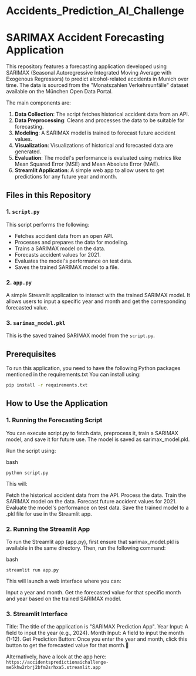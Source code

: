 # Accidents_Prediction_AI_Challenge
# SARIMAX Accident Forecasting Application
This repository features a forecasting application developed using SARIMAX (Seasonal Autoregressive Integrated Moving Average with Exogenous Regressors) to predict alcohol-related accidents in Munich over time. The data is sourced from the "Monatszahlen Verkehrsunfälle" dataset available on the München Open Data Portal.  

The main components are:
1. **Data Collection**: The script fetches historical accident data from an API.
2. **Data Preprocessing**: Cleans and processes the data to be suitable for forecasting.
3. **Modeling**: A SARIMAX model is trained to forecast future accident values.
4. **Visualization**: Visualizations of historical and forecasted data are generated.
5. **Evaluation**: The model's performance is evaluated using metrics like Mean Squared Error (MSE) and Mean Absolute Error (MAE).
6. **Streamlit Application**: A simple web app to allow users to get predictions for any future year and month.

## Files in this Repository

### 1. `script.py`
This script performs the following:
- Fetches accident data from an open API.
- Processes and prepares the data for modeling.
- Trains a SARIMAX model on the data.
- Forecasts accident values for 2021.
- Evaluates the model's performance on test data.
- Saves the trained SARIMAX model to a file.

### 2. `app.py`
A simple Streamlit application to interact with the trained SARIMAX model. It allows users to input a specific year and month and get the corresponding forecasted value.

### 3. `sarimax_model.pkl`
This is the saved trained SARIMAX model from the `script.py`.

## Prerequisites

To run this application, you need to have the following Python packages mentioned in the requirements.txt
You can install using:

```bash
pip install -r requirements.txt
```

## How to Use the Application
### 1. Running the Forecasting Script
You can execute script.py to fetch data, preprocess it, train a SARIMAX model, and save it for future use. The model is saved as sarimax_model.pkl.

Run the script using:

bash
```
python script.py
```

This will:

Fetch the historical accident data from the API.
Process the data.
Train the SARIMAX model on the data.
Forecast future accident values for 2021.
Evaluate the model's performance on test data.
Save the trained model to a .pkl file for use in the Streamlit app.

### 2. Running the Streamlit App
To run the Streamlit app (app.py), first ensure that sarimax_model.pkl is available in the same directory. Then, run the following command:

bash
```
streamlit run app.py
```

This will launch a web interface where you can:

Input a year and month.
Get the forecasted value for that specific month and year based on the trained SARIMAX model.

### 3. Streamlit Interface

Title: The title of the application is "SARIMAX Prediction App".
Year Input: A field to input the year (e.g., 2024).
Month Input: A field to input the month (1-12).
Get Prediction Button: Once you enter the year and month, click this button to get the forecasted value for that month.🎉


Alternatively, have a look at the app here: `https://accidentspredictionaichallenge-me5khw2rbrj2bfm2srhxa5.streamlit.app`


